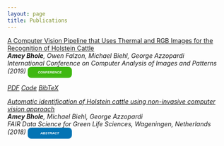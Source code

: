 ```yaml
---
layout: page
title: Publications
---
```


<a href="https://link.springer.com/chapter/10.1007/978-3-030-29891-3_10"><u>A Computer Vision Pipeline that Uses Thermal and RGB Images for the Recognition of Holstein Cattle</u></a><br>
<i><b>Amey Bhole</b>, Owen Falzon, Michael Biehl, George Azzopardi <br><i>
International Conference on Computer Analysis of Images and Patterns (2019) <span style="display: inline-block; width:100px; line-height: 25px; color:white; font-family: Calibri, sans-serif; background-color:#3eb810; font-size: 55%;border-radius: 8px; text-align:center;"><b>CONFERENCE</b></span><br>
  
<a class="btn btn-primary btn-outline btn-xs" href="https://link.springer.com/chapter/10.1007/978-3-030-29891-3_10" target="_blank" rel="noopener">PDF</a>
<a class="btn btn-primary btn-outline btn-xs" href="https://github.com/ameybhole/IIHC" target="_blank" rel="noopener">Code</a>
<a class="btn btn-primary btn-outline btn-xs" href="https://scholar.googleusercontent.com/scholar.bib?q=info:eR4OU4CbxWkJ:scholar.google.com/&output=citation&scisdr=CgXmXetuEISxw6oNifE:AAGBfm0AAAAAYVQIkfG5_0EENupwvKzar5i3FVZL8tcW&scisig=AAGBfm0AAAAAYVQIkQ7GYoge_rIv2Nsf4vr_D60rBGIK&scisf=4&ct=citation&cd=-1&hl=en&scfhb=1" target="_blank" rel="noopener">BibTeX</a>

<a href="https://www.rug.nl/research/portal/publications/automatic-identification-of-holstein-cattle-using-noninvasive-computer-vision-approach(f54af69c-96d2-4929-b401-4106dc91253e).html"><u>Automatic identification of Holstein cattle using non-invasive computer vision approach</u></a><br>
<i><b>Amey Bhole</b>, Michael Biehl, George Azzopardi <br><i>
FAIR Data Science for Green Life Sciences, Wageningen, Netherlands (2018) <span style="display: inline-block; width:100px; line-height: 25px; color:white; font-family: Calibri, sans-serif; background-color:#0374b4; font-size: 55%;border-radius: 8px; text-align:center;"><b>ABSTRACT</b></span><br>
